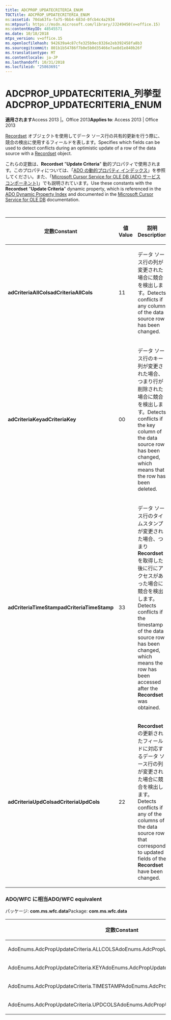 ```yaml
---
title: ADCPROP_UPDATECRITERIA_ENUM
TOCTitle: ADCPROP_UPDATECRITERIA_ENUM
ms:assetid: 70da63fa-fa75-9bb4-683d-0fcb4c4a2934
ms:mtpsurl: https://msdn.microsoft.com/library/JJ249450(v=office.15)
ms:contentKeyID: 48545571
ms.date: 10/18/2018
mtps_version: v=office.15
ms.openlocfilehash: 942639a4c87cfe325b9ec8326e2eb392458fa8b3
ms.sourcegitcommit: 801b1b54786f7b0e5b0d35466e7ae8d1e840b26f
ms.translationtype: MT
ms.contentlocale: ja-JP
ms.lasthandoff: 10/31/2018
ms.locfileid: "25863691"
---
```

# <a name="adcpropupdatecriteriaenum"></a><span data-ttu-id="e3e10-102">ADCPROP\_UPDATECRITERIA\_列挙型</span><span class="sxs-lookup"><span data-stu-id="e3e10-102">ADCPROP\_UPDATECRITERIA\_ENUM</span></span>

<span data-ttu-id="e3e10-103">**適用されます**Access 2013 |。Office 2013</span><span class="sxs-lookup"><span data-stu-id="e3e10-103">**Applies to**: Access 2013 | Office 2013</span></span>

<span data-ttu-id="e3e10-104">[Recordset](recordset-object-ado.md) オブジェクトを使用してデータ ソース行の共有的更新を行う際に、競合の検出に使用するフィールドを表します。</span><span class="sxs-lookup"><span data-stu-id="e3e10-104">Specifies which fields can be used to detect conflicts during an optimistic update of a row of the data source with a [Recordset](recordset-object-ado.md) object.</span></span>

<span data-ttu-id="e3e10-105">これらの定数は、**Recordset** "**Update Criteria**" 動的プロパティで使用されます。このプロパティについては、「[ADO の動的プロパティ インデックス](ado-dynamic-property-index.md)」を参照してください。また、「[Microsoft Cursor Service for OLE DB (ADO サービス コンポーネント)](microsoft-cursor-service-for-ole-db-ado-service-component.md)」でも説明されています。</span><span class="sxs-lookup"><span data-stu-id="e3e10-105">Use these constants with the **Recordset** "**Update Criteria**" dynamic property, which is referenced in the [ADO Dynamic Property Index](ado-dynamic-property-index.md) and documented in the [Microsoft Cursor Service for OLE DB](microsoft-cursor-service-for-ole-db-ado-service-component.md) documentation.</span></span>

<br/>

<table>
<colgroup>
<col style="width: 33%" />
<col style="width: 33%" />
<col style="width: 33%" />
</colgroup>
<thead>
<tr class="header">
<th><p><span data-ttu-id="e3e10-106">定数</span><span class="sxs-lookup"><span data-stu-id="e3e10-106">Constant</span></span></p></th>
<th><p><span data-ttu-id="e3e10-107">値</span><span class="sxs-lookup"><span data-stu-id="e3e10-107">Value</span></span></p></th>
<th><p><span data-ttu-id="e3e10-108">説明</span><span class="sxs-lookup"><span data-stu-id="e3e10-108">Description</span></span></p></th>
</tr>
</thead>
<tbody>
<tr class="odd">
<td><p><span data-ttu-id="e3e10-109"><strong>adCriteriaAllCols</strong></span><span class="sxs-lookup"><span data-stu-id="e3e10-109"><strong>adCriteriaAllCols</strong></span></span></p></td>
<td><p><span data-ttu-id="e3e10-110">1</span><span class="sxs-lookup"><span data-stu-id="e3e10-110">1</span></span></p></td>
<td><p><span data-ttu-id="e3e10-111">データ ソース行の列が変更された場合に競合を検出します。</span><span class="sxs-lookup"><span data-stu-id="e3e10-111">Detects conflicts if any column of the data source row has been changed.</span></span></p></td>
</tr>
<tr class="even">
<td><p><span data-ttu-id="e3e10-112"><strong>adCriteriaKey</strong></span><span class="sxs-lookup"><span data-stu-id="e3e10-112"><strong>adCriteriaKey</strong></span></span></p></td>
<td><p><span data-ttu-id="e3e10-113">0</span><span class="sxs-lookup"><span data-stu-id="e3e10-113">0</span></span></p></td>
<td><p><span data-ttu-id="e3e10-114">データ ソース行のキー列が変更された場合、つまり行が削除された場合に競合を検出します。</span><span class="sxs-lookup"><span data-stu-id="e3e10-114">Detects conflicts if the key column of the data source row has been changed, which means that the row has been deleted.</span></span></p></td>
</tr>
<tr class="odd">
<td><p><span data-ttu-id="e3e10-115"><strong>adCriteriaTimeStamp</strong></span><span class="sxs-lookup"><span data-stu-id="e3e10-115"><strong>adCriteriaTimeStamp</strong></span></span></p></td>
<td><p><span data-ttu-id="e3e10-116">3</span><span class="sxs-lookup"><span data-stu-id="e3e10-116">3</span></span></p></td>
<td><p><span data-ttu-id="e3e10-117">データ ソース行のタイムスタンプが変更された場合、つまり <strong>Recordset</strong> を取得した後に行にアクセスがあった場合に競合を検出します。</span><span class="sxs-lookup"><span data-stu-id="e3e10-117">Detects conflicts if the timestamp of the data source row has been changed, which means the row has been accessed after the <strong>Recordset</strong> was obtained.</span></span></p></td>
</tr>
<tr class="even">
<td><p><span data-ttu-id="e3e10-118"><strong>adCriteriaUpdCols</strong></span><span class="sxs-lookup"><span data-stu-id="e3e10-118"><strong>adCriteriaUpdCols</strong></span></span></p></td>
<td><p><span data-ttu-id="e3e10-119">2</span><span class="sxs-lookup"><span data-stu-id="e3e10-119">2</span></span></p></td>
<td><p><span data-ttu-id="e3e10-120"><strong>Recordset</strong> の更新されたフィールドに対応するデータ ソース行の列が変更された場合に競合を検出します。</span><span class="sxs-lookup"><span data-stu-id="e3e10-120">Detects conflicts if any of the columns of the data source row that correspond to updated fields of the <strong>Recordset</strong> have been changed.</span></span></p></td>
</tr>
</tbody>
</table>


### <a name="adowfc-equivalent"></a><span data-ttu-id="e3e10-121">ADO/WFC に相当</span><span class="sxs-lookup"><span data-stu-id="e3e10-121">ADO/WFC equivalent</span></span>

<span data-ttu-id="e3e10-122">パッケージ: **com.ms.wfc.data**</span><span class="sxs-lookup"><span data-stu-id="e3e10-122">Package: **com.ms.wfc.data**</span></span>

<table>
<colgroup>
<col style="width: 100%" />
</colgroup>
<thead>
<tr class="header">
<th><p><span data-ttu-id="e3e10-123">定数</span><span class="sxs-lookup"><span data-stu-id="e3e10-123">Constant</span></span></p></th>
</tr>
</thead>
<tbody>
<tr class="odd">
<td><p><span data-ttu-id="e3e10-124">AdoEnums.AdcPropUpdateCriteria.ALLCOLS</span><span class="sxs-lookup"><span data-stu-id="e3e10-124">AdoEnums.AdcPropUpdateCriteria.ALLCOLS</span></span></p></td>
</tr>
<tr class="even">
<td><p><span data-ttu-id="e3e10-125">AdoEnums.AdcPropUpdateCriteria.KEY</span><span class="sxs-lookup"><span data-stu-id="e3e10-125">AdoEnums.AdcPropUpdateCriteria.KEY</span></span></p></td>
</tr>
<tr class="odd">
<td><p><span data-ttu-id="e3e10-126">AdoEnums.AdcPropUpdateCriteria.TIMESTAMP</span><span class="sxs-lookup"><span data-stu-id="e3e10-126">AdoEnums.AdcPropUpdateCriteria.TIMESTAMP</span></span></p></td>
</tr>
<tr class="even">
<td><p><span data-ttu-id="e3e10-127">AdoEnums.AdcPropUpdateCriteria.UPDCOLS</span><span class="sxs-lookup"><span data-stu-id="e3e10-127">AdoEnums.AdcPropUpdateCriteria.UPDCOLS</span></span></p></td>
</tr>
</tbody>
</table>

